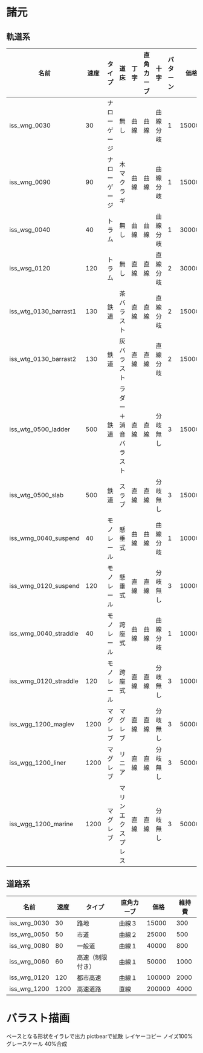 # 諸元

## 軌道系

|名前|速度|タイプ|道床|丁字|直角カーブ|十字|パターン|価格|維持費|
|---|---|---|---|---|---|---|---|---|---|
|iss_wng_0030|30|ナローゲージ|無し|曲線|曲線|曲線分岐|1|15000|300|
|iss_wng_0090|90|ナローゲージ|木マクラギ|曲線|曲線|曲線分岐|1|15000|300|
|iss_wsg_0040|40|トラム|無し|曲線|曲線|曲線分岐|1|30000|600|
|iss_wsg_0120|120|トラム|無し|直線|直線|直線分岐|2|30000|600|
|iss_wtg_0130_barrast1|130|鉄道|茶バラスト|直線|直線|直線分岐|2|150000|3000|
|iss_wtg_0130_barrast2|130|鉄道|灰バラスト|直線|直線|直線分岐|2|150000|3000|
|iss_wtg_0500_ladder|500|鉄道|ラダー＋消音バラスト|直線|直線|分岐無し|3|150000|3000|
|iss_wtg_0500_slab|500|鉄道|スラブ|直線|直線|分岐無し|3|150000|3000|
|iss_wmg_0040_suspend|40|モノレール|懸垂式|曲線|曲線|曲線分岐|1|100000|2000|
|iss_wmg_0120_suspend|120|モノレール|懸垂式|直線|直線|分岐無し|3|100000|2000|
|iss_wmg_0040_straddle|40|モノレール|跨座式|曲線|曲線|曲線分岐|1|100000|2000|
|iss_wmg_0120_straddle|120|モノレール|跨座式|直線|直線|分岐無し|3|100000|2000|
|iss_wgg_1200_maglev|1200|マグレブ|マグレブ|直線|直線|分岐無し|3|500000|10000|
|iss_wgg_1200_liner|1200|マグレブ|リニア|直線|直線|分岐無し|3|500000|10000|
|iss_wgg_1200_marine|1200|マグレブ|マリンエクスプレス|直線|直線|分岐無し|3|500000|10000|

## 道路系

|名前|速度|タイプ|直角カーブ|価格|維持費|
|---|---|---|---|---|---|
|iss_wrg_0030|30|路地|曲線３|15000|300|
|iss_wrg_0050|50|市道|曲線２|25000|500|
|iss_wrg_0080|80|一般道|曲線１|40000|800|
|iss_wrg_0060|60|高速（制限付き）|曲線１|50000|1000|
|iss_wrg_0120|120|都市高速|曲線１|100000|2000|
|iss_wrg_1200|1200|高速道路|直線|200000|4000|

# バラスト描画

ベースとなる形状をイラレで出力
pictbearで拡散
レイヤーコピー
ノイズ100% グレースケール
40%合成
